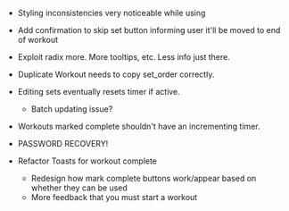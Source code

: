 
- Styling inconsistencies very noticeable while using
- Add confirmation to skip set button informing user it'll be moved to end of workout
- Exploit radix more. More tooltips, etc. Less info just there.


- Duplicate Workout needs to copy set_order correctly.
- Editing sets eventually resets timer if active. 
    - Batch updating issue?

- Workouts marked complete shouldn't have an incrementing timer.

- PASSWORD RECOVERY!

- Refactor Toasts for workout complete
    - Redesign how mark complete buttons work/appear based on whether they can be used
    - More feedback that you must start a workout
